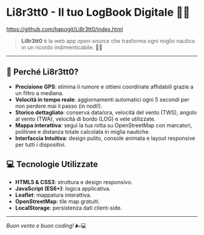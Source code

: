 # Li8r3tt0 - Il tuo LogBook Digitale 🌊⛵
https://github.com/hapogit/Li8r3tt0/index.html
&#x20;

> **Li8r3tt0** è la web app *open-source* che trasforma ogni miglio nautico in un ricordo indimenticabile. 📍📝

---

## 🎯 Perché Li8r3tt0?

- **Precisione GPS**: elimina il rumore e ottieni coordinate affidabili grazie a un filtro a mediana.
- **Velocità in tempo reale**: aggiornamenti automatici ogni 5 secondi per non perdere mai il passo (in nodi!).
- **Storico dettagliato**: conserva data/ora, velocità del vento (TWS), angolo al vento (TWA), velocità di bordo (LOG) e vele utilizzate.
- **Mappa interattiva**: segui la tua rotta su OpenStreetMap con marcatori, polilinee e distanza totale calcolata in miglia nautiche.
- **Interfaccia Intuitiva**: design pulito, console animata e layout responsive per tutti i dispositivi.

## 💻 Tecnologie Utilizzate

- **HTML5 & CSS3**: struttura e design responsivo.
- **JavaScript (ES6+)**: logica applicativa.
- **Leaflet**: mappatura interattiva.
- **OpenStreetMap**: tile map gratuiti.
- **LocalStorage**: persistenza dati client-side.

---

*Buon vento e buon coding!* 🌬️💻

